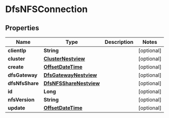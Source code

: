 # DfsNFSConnection

## Properties
Name | Type | Description | Notes
------------ | ------------- | ------------- | -------------
**clientIp** | **String** |  |  [optional]
**cluster** | [**ClusterNestview**](ClusterNestview.md) |  |  [optional]
**create** | [**OffsetDateTime**](OffsetDateTime.md) |  |  [optional]
**dfsGateway** | [**DfsGatewayNestview**](DfsGatewayNestview.md) |  |  [optional]
**dfsNfsShare** | [**DfsNFSShareNestview**](DfsNFSShareNestview.md) |  |  [optional]
**id** | **Long** |  |  [optional]
**nfsVersion** | **String** |  |  [optional]
**update** | [**OffsetDateTime**](OffsetDateTime.md) |  |  [optional]

